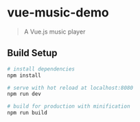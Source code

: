 # vue-music-demo

> A Vue.js music player

## Build Setup

``` bash
# install dependencies
npm install

# serve with hot reload at localhost:8080
npm run dev

# build for production with minification
npm run build

```
